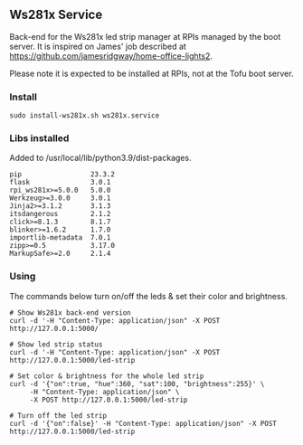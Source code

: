 ## Ws281x Service

Back-end for the Ws281x led strip manager at RPIs managed by the boot server. It is inspired on James' job described at https://github.com/jamesridgway/home-office-lights2.

Please note it is expected to be installed at RPIs, not at the Tofu boot server.

### Install

```
sudo install-ws281x.sh ws281x.service

```

### Libs installed

Added to /usr/local/lib/python3.9/dist-packages.

```
pip                 23.3.2
flask               3.0.1
rpi_ws281x>=5.0.0   5.0.0
Werkzeug>=3.0.0     3.0.1
Jinja2>=3.1.2       3.1.3
itsdangerous        2.1.2
click>=8.1.3        8.1.7
blinker>=1.6.2      1.7.0
importlib-metadata  7.0.1
zipp>=0.5           3.17.0
MarkupSafe>=2.0     2.1.4
```

### Using

The commands below turn on/off the leds & set their color and brightness.

```
# Show Ws281x back-end version
curl -d '-H "Content-Type: application/json" -X POST http://127.0.0.1:5000/

# Show led strip status
curl -d '-H "Content-Type: application/json" -X POST http://127.0.0.1:5000/led-strip

# Set color & brightness for the whole led strip
curl -d '{"on":true, "hue":360, "sat":100, "brightness":255}' \
     -H "Content-Type: application/json" \
     -X POST http://127.0.0.1:5000/led-strip

# Turn off the led strip
curl -d '{"on":false}' -H "Content-Type: application/json" -X POST http://127.0.0.1:5000/led-strip

```
